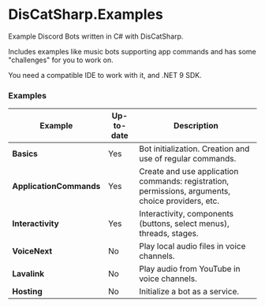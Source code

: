 # DisCatSharp.Examples
Example Discord Bots written in C# with DisCatSharp.

Includes examples like music bots supporting app commands and has some "challenges" for you to work on.

You need a compatible IDE to work with it, and .NET 9 SDK.


### Examples
| **Example**             | **Up-to-date** | **Description**                                                                                   |
|-------------------------|----------------|---------------------------------------------------------------------------------------------------|
| **Basics**              | Yes            | Bot initialization. Creation and use of regular commands.                                         |
| **ApplicationCommands** | Yes            | Create and use application commands: registration, permissions, arguments, choice providers, etc. |
| **Interactivity**       | Yes            | Interactivity, components (buttons, select menus), threads, stages.                               |
| **VoiceNext**           | No             | Play local audio files in voice channels.                                                         |
| **Lavalink**            | No             | Play audio from YouTube in voice channels.                                                        |
| **Hosting**             | No             | Initialize a bot as a service.                                                                    |
